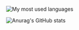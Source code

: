 ![My most used languages](https://github-readme-stats.vercel.app/api/top-langs/?username=ductranprof99&layout=compact&theme=cobalt&hide=jupyter%20notebook,text)

![Anurag's GitHub stats](https://github-readme-stats.vercel.app/api?username=ductranprof99&count_private=true&theme=cobalt)
